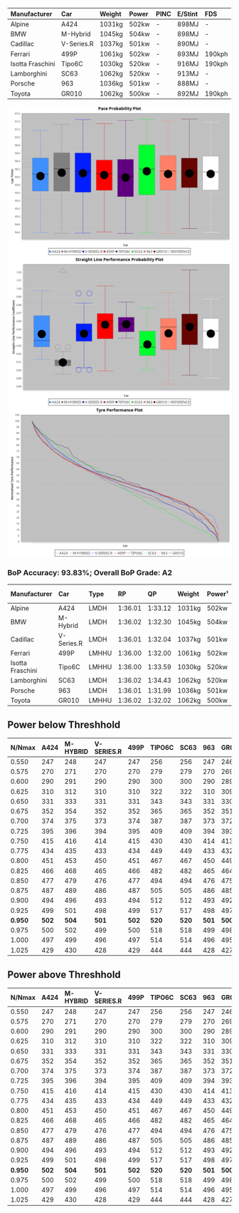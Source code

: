 | Manufacturer     | Car        | Weight | Power | PINC    | E/Stint | FDS     |
|:-|:-|:-|:-|:-|:-|:-|
| Alpine           | A424       | 1031kg | 502kw |    -    | 898MJ   |    -    |
| BMW              | M-Hybrid   | 1045kg | 504kw |    -    | 898MJ   |    -    |
| Cadillac         | V-Series.R | 1037kg | 501kw |    -    | 890MJ   |    -    |
| Ferrari          | 499P       | 1061kg | 502kw |    -    | 893MJ   | 190kph  |
| Isotta Fraschini | Tipo6C     | 1030kg | 520kw |    -    | 916MJ   | 190kph  |
| Lamborghini      | SC63       | 1062kg | 520kw |    -    | 913MJ   |    -    |
| Porsche          | 963        | 1036kg | 501kw |    -    | 888MJ   |    -    |
| Toyota           | GR010      | 1062kg | 500kw |    -    | 892MJ   | 190kph  |

![PACECHART](./IMG/AUTO.png)
![STRAIGHTLINEPERFORMANCECHART](./IMG/AUTO_sp.png)
![TYREPERFORMANCECHART](./IMG/AUTO_tw.png)

### BoP Accuracy: 93.83%; Overall BoP Grade: A2
| Manufacturer     | Car        | Type  | RP      | QP      | Weight | Power¹ | Threshhold | PINC    | Power² | E/Stint | AVG Vmax  | FDS     | RDLC | L/Stint | BOP-Grade | Model Accuracy | Model Points | Match%  |
|:-|:-|:-|:-|:-|:-|:-|:-|:-|:-|:-|:-|:-|:-|:-|:-|:-|:-|:-|
| Alpine           | A424       | LMDH  | 1:36.01 | 1:33.12 | 1031kg | 502kw  | 0.0kph     |    -    | 502kw  |  898MJ  | 292.51kph |    -    | 1.03 | 37      | +C1       | 100.00%        | 642          | 75.08%  |
| BMW              | M-Hybrid   | LMDH  | 1:36.02 | 1:32.30 | 1045kg | 504kw  | 0.0kph     |    -    | 504kw  |  898MJ  | 287.64kph |    -    | 1.02 | 37      | ~A1       | 100.00%        | 1714         | 98.60%  |
| Cadillac         | V-Series.R | LMDH  | 1:36.01 | 1:32.04 | 1037kg | 501kw  | 0.0kph     |    -    | 501kw  |  890MJ  | 291.71kph |    -    | 1.02 | 37      | ~A1       | 98.95%         | 2271         | 100.00% |
| Ferrari          | 499P       | LMHHU | 1:36.00 | 1:32.00 | 1061kg | 502kw  | 0.0kph     |    -    | 502kw  |  893MJ  | 292.73kph | 190kph  | 1.03 | 37      | ~A1       | 99.93%         | 2718         | 98.88%  |
| Isotta Fraschini | Tipo6C     | LMHHU | 1:36.00 | 1:33.59 | 1030kg | 520kw  | 0.0kph     |    -    | 520kw  |  916MJ  | 296.28kph | 190kph  | 1.07 | 37      | +C1       | 92.36%         | 133          | 78.08%  |
| Lamborghini      | SC63       | LMDH  | 1:36.02 | 1:34.43 | 1062kg | 520kw  | 0.0kph     |    -    | 520kw  |  913MJ  | 290.81kph |    -    | 1.03 | 37      | ~A1       | 96.54%         | 418          | 100.00% |
| Porsche          | 963        | LMDH  | 1:36.01 | 1:31.99 | 1036kg | 501kw  | 0.0kph     |    -    | 501kw  |  888MJ  | 292.26kph |    -    | 1.02 | 37      | ~A1       | 99.98%         | 6168         | 100.00% |
| Toyota           | GR010      | LMHHU | 1:36.02 | 1:32.02 | 1062kg | 500kw  | 0.0kph     |    -    | 500kw  |  892MJ  | 292.07kph | 190kph  | 1.02 | 37      | ~A1       | 98.53%         | 3557         | 100.00% |

## Power below Threshhold
| N/Nmax    | A424    | M-HYBRID | V-SERIES.R | 499P    | TIPO6C  | SC63    | 963     | GR010   |
|:-|:-|:-|:-|:-|:-|:-|:-|:-|
|  0.550    |  247    |  248     |  247       |  247    |  256    |  256    |  247    |  246    |
|  0.575    |  270    |  271     |  270       |  270    |  279    |  279    |  270    |  269    |
|  0.600    |  290    |  291     |  290       |  290    |  300    |  300    |  290    |  289    |
|  0.625    |  310    |  312     |  310       |  310    |  322    |  322    |  310    |  309    |
|  0.650    |  331    |  333     |  331       |  331    |  343    |  343    |  331    |  330    |
|  0.675    |  352    |  354     |  352       |  352    |  365    |  365    |  352    |  351    |
|  0.700    |  374    |  375     |  373       |  374    |  387    |  387    |  373    |  372    |
|  0.725    |  395    |  396     |  394       |  395    |  409    |  409    |  394    |  393    |
|  0.750    |  415    |  416     |  414       |  415    |  430    |  430    |  414    |  413    |
|  0.775    |  434    |  435     |  433       |  434    |  449    |  449    |  433    |  432    |
|  0.800    |  451    |  453     |  450       |  451    |  467    |  467    |  450    |  449    |
|  0.825    |  466    |  468     |  465       |  466    |  482    |  482    |  465    |  464    |
|  0.850    |  477    |  479     |  476       |  477    |  494    |  494    |  476    |  475    |
|  0.875    |  487    |  489     |  486       |  487    |  505    |  505    |  486    |  485    |
|  0.900    |  494    |  496     |  493       |  494    |  512    |  512    |  493    |  492    |
|  0.925    |  499    |  501     |  498       |  499    |  517    |  517    |  498    |  497    |
| **0.950** | **502** | **504**  | **501**    | **502** | **520** | **520** | **501** | **500** |
|  0.975    |  500    |  502     |  499       |  500    |  518    |  518    |  499    |  498    |
|  1.000    |  497    |  499     |  496       |  497    |  514    |  514    |  496    |  495    |
|  1.025    |  429    |  430     |  428       |  429    |  444    |  444    |  428    |  427    |

## Power above Threshhold
| N/Nmax    | A424    | M-HYBRID | V-SERIES.R | 499P    | TIPO6C  | SC63    | 963     | GR010   |
|:-|:-|:-|:-|:-|:-|:-|:-|:-|
|  0.550    |  247    |  248     |  247       |  247    |  256    |  256    |  247    |  246    |
|  0.575    |  270    |  271     |  270       |  270    |  279    |  279    |  270    |  269    |
|  0.600    |  290    |  291     |  290       |  290    |  300    |  300    |  290    |  289    |
|  0.625    |  310    |  312     |  310       |  310    |  322    |  322    |  310    |  309    |
|  0.650    |  331    |  333     |  331       |  331    |  343    |  343    |  331    |  330    |
|  0.675    |  352    |  354     |  352       |  352    |  365    |  365    |  352    |  351    |
|  0.700    |  374    |  375     |  373       |  374    |  387    |  387    |  373    |  372    |
|  0.725    |  395    |  396     |  394       |  395    |  409    |  409    |  394    |  393    |
|  0.750    |  415    |  416     |  414       |  415    |  430    |  430    |  414    |  413    |
|  0.775    |  434    |  435     |  433       |  434    |  449    |  449    |  433    |  432    |
|  0.800    |  451    |  453     |  450       |  451    |  467    |  467    |  450    |  449    |
|  0.825    |  466    |  468     |  465       |  466    |  482    |  482    |  465    |  464    |
|  0.850    |  477    |  479     |  476       |  477    |  494    |  494    |  476    |  475    |
|  0.875    |  487    |  489     |  486       |  487    |  505    |  505    |  486    |  485    |
|  0.900    |  494    |  496     |  493       |  494    |  512    |  512    |  493    |  492    |
|  0.925    |  499    |  501     |  498       |  499    |  517    |  517    |  498    |  497    |
| **0.950** | **502** | **504**  | **501**    | **502** | **520** | **520** | **501** | **500** |
|  0.975    |  500    |  502     |  499       |  500    |  518    |  518    |  499    |  498    |
|  1.000    |  497    |  499     |  496       |  497    |  514    |  514    |  496    |  495    |
|  1.025    |  429    |  430     |  428       |  429    |  444    |  444    |  428    |  427    |
